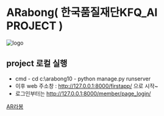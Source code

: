 # ARabong( 한국품질재단KFQ_AI PROJECT )
![logo](https://user-images.githubusercontent.com/78269661/132180090-24546087-d25b-4f53-9743-8278ea830700.png)

## project 로컬 실행
+ cmd - cd c:\arabong10 - python manage.py runserver
+ 이후 web 주소창 : http://127.0.0.1:8000/firstapp/ 으로 시작~
+ 로그인부터는 http://127.0.0.1:8000/member/page_login/
 
[AR라봉](https://prezi.com/view/boZX49NlIkgKDZIqRMpG/)
